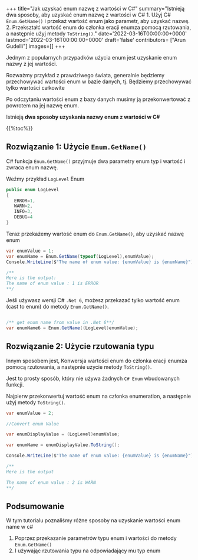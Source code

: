 
+++
title="Jak uzyskać enum nazwę z wartości w C#"
summary="Istnieją dwa sposoby, aby uzyskać enum nazwę z wartości w C# 1. Użyj C# `Enum.GetName()` i przekaż wartość enum jako parametr, aby uzyskać nazwę. 2. Przekształć wartość enum do członka eracji enumza pomocą rzutowania, a następnie użyj metody `ToString()`."
date='2022-03-16T00:00:00+0000'
lastmod='2022-03-16T00:00:00+0000'
draft='false'
contributors= ["Arun Gudelli"]
images=[]
+++


Jednym z popularnych przypadków użycia enum jest uzyskanie enum nazwy z jej wartości.

Rozważmy przykład z prawdziwego świata, generalnie będziemy przechowywać wartości enum w bazie danych, tj. Będziemy przechowywać tylko wartości całkowite 

Po odczytaniu wartości enum z bazy danych musimy ją przekonwertować z powrotem na jej nazwę enum.

Istnieją **dwa sposoby uzyskania nazwy enum z wartości w C#** 

{{%toc%}}

## Rozwiązanie 1: Użycie `Enum.GetName()`

C# funkcja `Enum.GetName()` przyjmuje dwa parametry enum typ i wartość i zwraca enum nazwę.

Weźmy przykład `LogLevel` Enum

```csharp
public enum LogLevel
{
   ERROR=1, 
   WARN=2, 
   INFO=3, 
   DEBUG=4
}
```

Teraz przekażemy wartość enum do `Enum.GetName()`, aby uzyskać nazwę enum 

```csharp
var enumValue = 1;
var enumName = Enum.GetName(typeof(LogLevel),enumValue);
Console.WriteLine($"The name of enum value: {enumValue} is {enumName}");

/**
Here is the output:
The name of enum value : 1 is ERROR
**/
```

Jeśli używasz wersji C# `.Net 6`, możesz przekazać tylko wartość enum (cast to enum) do metody `Enum.GetName()`.

```csharp

/** get enum name from value in .Net 6**/
var enumName6 = Enum.GetName((LogLevel)enumValue);
```

## Rozwiązanie 2: Użycie rzutowania typu

Innym sposobem jest, Konwersja wartości enum do członka eracji enumza pomocą rzutowania, a następnie użycie metody `ToString()`.

Jest to prosty sposób, który nie używa żadnych `C# Enum` wbudowanych funkcji.

Najpierw przekonwertuj wartość enum na członka enumeration, a następnie użyj metody `ToString()`.

```csharp
var enumValue = 2;

//Convert enum Value

var enumDisplayValue = (LogLevel)enumValue;

var enumName = enumDisplayValue.ToString();

Console.WriteLine($"The name of enum value: {enumValue} is {enumName}");

/**
Here is the output

The name of enum value : 2 is WARN
**/
```

## Podsumowanie

W tym tutorialu poznaliśmy różne sposoby na uzyskanie wartości enum name w c# 

1. Poprzez przekazanie parametrów typu enum i wartości do metody `Enum.GetName()` 
2. I używając rzutowania typu na odpowiadający mu typ enum 
